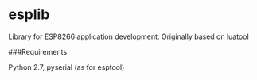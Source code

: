 # **esplib** #

Library for ESP8266 application development.
Originally based on [luatool](https://github.com/4refr0nt/luatool)

###Requirements

Python 2.7, pyserial (as for esptool)
